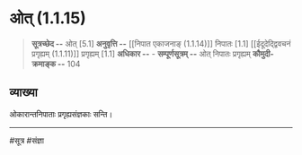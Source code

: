 # ओत् (1.1.15)
> **सूत्रच्छेद --** ओत् [5.1]
> **अनुवृत्ति --** [[निपात एकाजनाङ् (1.1.14)]] निपातः [1.1] [[ईदूदेद्द्विवचनं प्रगृह्यम् (1.1.11)]] प्रगृह्यम् [1.1]
> **अधिकार --** -
> **सम्पूर्णसूत्रम् --** ओत् निपातः प्रगृह्यम्
> **कौमुदी-क्रमाङ्क --** 104

## व्याख्या

ओकारान्तनिपाताः प्रगृह्यसंज्ञकाः सन्ति।

---
#सूत्र #संज्ञा 